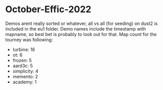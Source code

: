 # October-Effic-2022
Demos arent really sorted or whatever, all vs all (for seeding) on dust2 is included in the eu1 folder. Demo names include the timestamp with mapname, so best bet is probably to look out for that. 
Map count for the tourney was following:
- turbine:    16
- ot:         6
- frozen:     5
- aard3c:     5
- simplicity: 4
- memento:    2
- academy:    1
